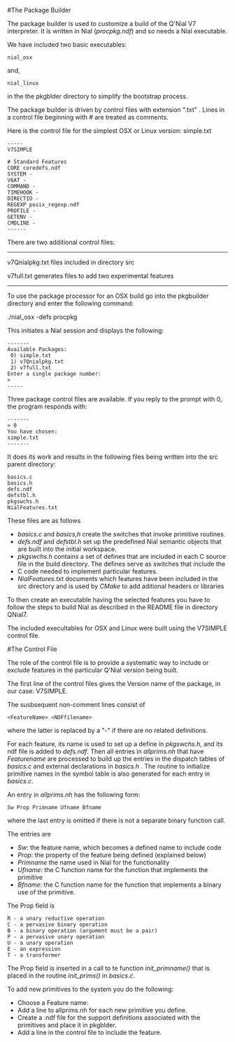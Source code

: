 #The Package Builder

The package builder is used to customize a build of the Q'Nial V7 interpreter. It 
is written in Nial (*procpkg.ndf*) and so needs a Nial executable. 

We have included two basic executables:

	nial_osx

 and,

	nial_linux

in the the pkgblder directory to simplify the bootstrap process.

The package builder is driven by control files with extension ".txt" . 
Lines in a control file beginning with # are treated as comments.

Here is the control file for the simplest OSX or Linux version: simple.txt

    -----
    V7SIMPLE
    
    # Standard Features 
    CORE coredefs.ndf
    SYSTEM -
    V6AT -
    COMMAND -
    TIMEHOOK -
    DIRECTIO -
    REGEXP posix_regexp.ndf
    PROFILE -
    GETENV -
    CMDLINE -
    ------

There are two additional control files:



---------------- ---------------------------------
v7Qnialpkg\.txt  files included in directory src

v7full\.txt      generates files to add two 
                 experimental features
---------------- ---------------------------------
 

To use the package processor for an OSX build go into the pkgbuilder directory 
and  enter the following command:

./nial_osx -defs procpkg

This initiates a Nial session and displays the following:

    -------
    Available Packages:
     0) simple.txt
     1) v7Qnialpkg.txt
     2) v7full.txt
    Enter a single package number:
    > 
    -----

Three package control files are available.
If you reply to the prompt with 0, the program responds with:

    -------
    > 0
    You have chosen:
    simple.txt
    -------

It does its work and results in the following files being written into the src parent directory:


    basics.c
    basics.h
    defs.ndf
    defstbl.h
    pkgswchs.h
    NialFeatures.txt

These files are as follows

-   *basics.c* and *basics,h* create the switches that invoke primitive routines.
-   *defs.ndf* and *defstbl.h* set up the predefined Nial semantic objects that are 
    built into the initial workspace.
-   *pkgswchs.h* contains a set of defines that are included in each C source 
    file in the build directory. The defines serve as switches that include the 
-   C code needed to implement  particular features.
-   *NialFeatures.txt* documents which features have been included in the src 
    directory and is used by *CMake* to add aditional headers or libraries

To then create an executable having the selected features you have to follow the steps
to build Nial as described in the README file in directory QNial7.

The included execultables for OSX and Linux were built using the V7SIMPLE control file.


#The Control File

The role of the control file is to provide a systematic way to include or exclude 
features in the particular Q'Nial version being built.

The first line of the control files gives the Version name of the package, in 
our case: V7SIMPLE. 

The susbsequent non-comment lines consist of 

    <FeatureName> <NDFfilename>

where the latter is replaced by a "-" if there are no related definitions.

For each feature, its name is used to set up a define in *pkgswchs.h*, and its ndf 
file is added to *defs.ndf*. Then all entries in *allprims.nh* that have *Featurename* 
are processed to build up the entries in the dispatch tables of *basics.c* and external 
declarations in *basics.h* . The routine to initialize primitive names in the symbol 
table is also generated for each entry in *basics.c*.

An entry in *allprims.nh* has the following form:

    Sw Prop Primname Ufname Bfname

where the last entry is omitted if there is not a separate binary function call.

The entries are

-    *Sw*: the feature name, which becomes a defined name to include code
-    *Prop*: the property of the feature being defined (explained below)
-    *Primname* the name used in Nial for the functionality
-    *Ufname*: the C function name for the function that implements the primitive
-    *Bfname*: the C function name for the function that implements a binary use of the primitive.

The Prop field is

    R - a unary reductive operation
    C - a pervasive binary operation
    B - a binary operation (argument must be a pair)
    P - a pervasive unary operation
    U - a unary operation
    E - an expression
    T - a transformer

The Prop field is inserted in a call to te function *init_primname()* that is placed in the 
routine *init_prims()* in *basics.c*.

To add new primitives to the system you do the following:

-   Choose a Feature name:
-   Add a line to allprims.nh for each new primitive you define.
-   Create a .ndf file for the support definitions associated with the primitives and place it in pkgblder.
-   Add a line in the control file to include the feature.

